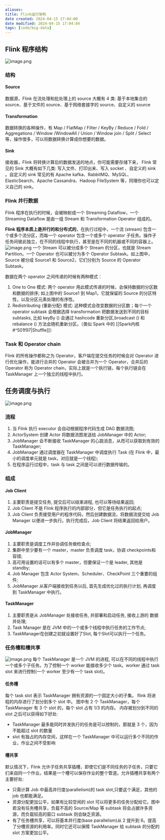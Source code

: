 ```yaml
---
aliases: 
title: Flink运行架构
date created: 2024-04-15 17:04:00
date modified: 2024-04-15 17:04:84
tags: [code/big-data]
---
```

## Flink 程序结构
![image.png](https://typora-tes.oss-cn-shanghai.aliyuncs.com/picgo/2024-04-15-17-06-08.png)
### 结构
#### Source
数据源，Flink 在流处理和批处理上的 source 大概有 4 类: 基于本地集合的 source、基于文件的 source、基于网络套接字的 source、自定义的 source

#### Transformation
数据转换的各种操作，有 Map / FlatMap / Filter / KeyBy / Reduce / Fold / Aggregations / Window /WindowAll / Union / Window join / Split / Select 等，操作很多，可以将数据转换计算成你想要的数据。
#### Sink
接收器，Flink 将转换计算后的数据发送的地点，你可能需要存储下来， Flink 常见的 Sink 大概有如下几类: 写入文件、打印出来、写入 socket 、自定义的 sink 。自定义的 sink 常见的有 Apache kafka、RabbitMQ、MySQL、ElasticSearch、Apache Cassandra、Hadoop FileSystem 等，同理你也可以定义自己的 sink。

### Flink 并行数据
Flink 程序在执行的时候，会被映射成一个 Streaming Dataflow，一个 Streaming Dataflow 是由一组 Stream 和 Transformation Operator 组成的。

**Flink 程序本质上是并行的和分布式的**，在执行过程中，一个流 (stream) 包含一个或多个流分区，而每一个 operator 包含一个或多个 operator 子任务。操作子任务间彼此独立，在不同的线程中执行，甚至是在不同的机器或不同的容器上。
![image.png](https://typora-tes.oss-cn-shanghai.aliyuncs.com/picgo/2024-04-15-17-14-59.png)
一个 Stream 可以被分成多个 Stream 的分区，也就是 Stream Partition。一个 Operator 也可以被分为多个 Operator Subtask。如上图中，Source 被分成 Source1 和 Source2，它们分别为 Source 的 Operator Subtask。

数据在两个 operator 之间传递的时候有两种模式：
1. One to One 模式: 两个 operator 用此模式传递的时候，会保持数据的分区数和数据的排序; 如上图中的 Source1 到 Map1，它就保留的 Source 的分区特性，以及分区元素处理的有序性。
2. Redistributing (重新分配) 模式: 这种模式会改变数据的分区数；每个一个 operator subtask 会根据选择 transformation 把数据发送到不同的目标 subtasks, 比如 keyBy () 会通过 hashcode 重新分区,broadcast () 和 rebalance () 方法会随机重新分区。（类似 Spark 中的 [[Spark内核#^501f97|Shuffle]]）

### Task 和 Operator chain
Flink 的所有操作都称之为 Operator，客户端在提交任务的时候会对 Operator 进行优化操作，能进行合并的 Operator 会被合并为一个 Operator，合并后的 Operator 称为 Operator chain，实际上就是一个执行链，每个执行链会在 TaskManager 上一个独立的线程中执行。

## 任务调度与执行
![image.png](https://typora-tes.oss-cn-shanghai.aliyuncs.com/picgo/2024-04-15-17-20-57.png)
### 流程
1. 当 Flink 执行 executor 会自动根据程序代码生成 DAG 数据流图;
2. ActorSystem 创建 Actor 将数据流图发送给 JobManager 中的 Actor;
3. JobManager 会不断接收 TaskManager 的心跳消息，从而可以获取到有效的 TaskManager;
4. JobManager 通过调度器在 TaskManager 中调度执行 Task (在 Flink 中，最小的调度单元就是 task，对应就是一个线程);
5. 在程序运行过程中，task 与 task 之间是可以进行数据传输的。

### 组成
#### Job Client
1. 主要职责是提交任务, 提交后可以结束进程, 也可以等待结果返回;
2. Job Client 不是 Flink 程序执行的内部部分，但它是任务执行的起点;
3. Job Client 负责接受用户的程序代码，然后创建数据流，将数据流提交给 Job Manager 以便进一步执行。执行完成后，Job Client 将结果返回给用户。

#### JobManager
1. 主要职责是调度工作并协调任务做检查点;
2. 集群中至少要有一个 master，master 负责调度 task，协调 checkpoints和容错;
3. 高可用设置的话可以有多个 master，但要保证一个是 leader, 其他是standby;
4. Job Manager 包含 Actor System、Scheduler、CheckPoint 三个重要的组件;
5. JobManager 从客户端接收到任务以后, 首先生成优化过的执行计划, 再调度到 TaskManager 中执行。

#### TaskManager
1. 主要职责是从 JobManager 处接收任务, 并部署和启动任务, 接收上游的 数据并处理;
2. Task Manager 是在 JVM 中的一个或多个线程中执行任务的工作节点; 
3. TaskManager在创建之初就设置好了Slot, 每个Slot可以执行一个任务。

### 任务槽和槽共享
![image.png](https://typora-tes.oss-cn-shanghai.aliyuncs.com/picgo/2024-04-15-17-33-52.png)
每个 TaskManager 是一个 JVM 的进程, 可以在不同的线程中执行一个或多个子任务。为了控制一个 worker 能接收多少个 task。worker 通过 task slot 来进行控制(一个 worker 至少有一个 task slot)。

#### 任务槽
每个 task slot 表示 TaskManager 拥有资源的一个固定大小的子集。
flink 将进程的内存进行了划分到多个 slot 中。
图中有 2 个 TaskManager，每个 TaskManager 有 3 个 slot 的，每个 slot 占有 1/3 的内存。
内存被划分到不同的 slot 之后可以获得如下好处:
- TaskManager 最多能同时并发执行的任务是可以控制的，那就是 3 个，因为不能超过 slot 的数量
- slot 有独占的内存空间，这样在一个 TaskManager 中可以运行多个不同的作业，作业之间不受影响

#### 槽共享
默认情况下，Flink 允许子任务共享插槽，即使它们是不同任务的子任务，只要它们来自同一个作业。结果是一个槽可以保存作业的整个管道。允许插槽共享有两个主要好处:
- 只需计算 Job 中最高并行度(parallelism)的 task slot,只要这个满足，其他的 job 也都能满足。
- 资源分配更加公平，如果有比较空闲的 slot 可以将更多的任务分配给它。图中若没有任务槽共享，负载不高的 Source/Map 等 subtask 将会占据许多资源，而负载较高的窗口 subtask 则会缺乏资源。
- 有了任务槽共享，可以将基本并行度(base parallelism)从 2 提升到 6。提高了分槽资源的利用率。同时它还可以保障 TaskManager 给 subtask 的分配的 slot 方案更加公平。
